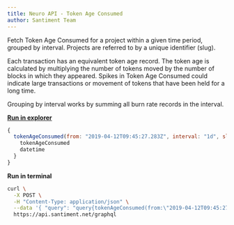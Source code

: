```yaml
---
title: Neuro API - Token Age Consumed
author: Santiment Team
---
```


Fetch Token Age Consumed for a project within a given time period,
grouped by interval. Projects are referred to by a unique identifier
(slug).

Each transaction has an equivalent token age record. The token age is
calculated by multiplying the number of tokens moved by the number of
blocks in which they appeared. Spikes in Token Age Consumed could
indicate large transactions or movement of tokens that have been held
for a long time.

Grouping by interval works by summing all burn rate records in the
interval.

[**Run in
explorer**](https://api.santiment.net/graphiql?variables=%7B%7D&query=%7B%0A%20%20tokenAgeConsumed(from%3A%20%222019-04-12T09%3A45%3A27.283Z%22%2C%20interval%3A%20%221d%22%2C%20slug%3A%20%22dragonchain%22%2C%20to%3A%20%222019-05-26T09%3A45%3A27.283Z%22)%20%7B%0A%20%20%20%20tokenAgeConsumed%0A%20%20%20%20datetime%0A%20%20%7D%0A%7D)

```js
{
  tokenAgeConsumed(from: "2019-04-12T09:45:27.283Z", interval: "1d", slug: "dragonchain", to: "2019-05-26T09:45:27.283Z") {
    tokenAgeConsumed
    datetime
  }
}
```

**Run in terminal**

```sh
curl \
  -X POST \
  -H "Content-Type: application/json" \
  --data '{ "query": "query{tokenAgeConsumed(from:\"2019-04-12T09:45:27.283Z\",interval:\"1d\",slug:\"dragonchain\",to:\"2019-05-26T09:45:27.283Z\"){tokenAgeConsumed,datetime}}" }' \
  https://api.santiment.net/graphql
```
